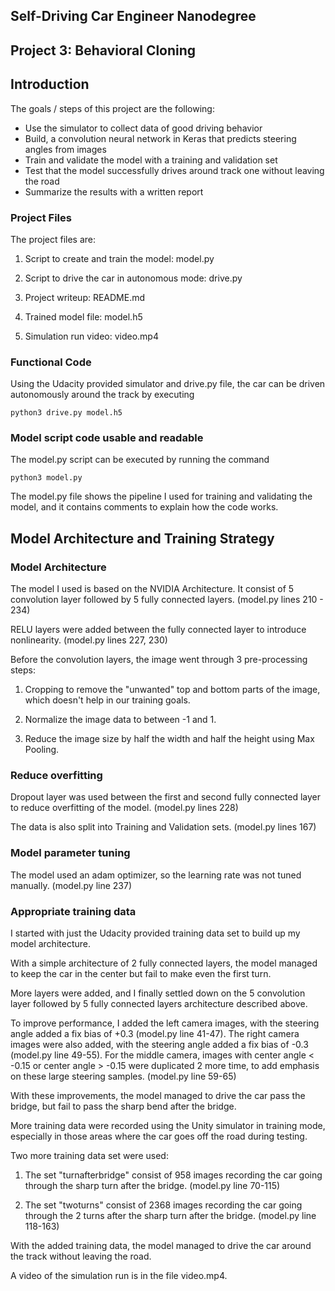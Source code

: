 ## Self-Driving Car Engineer Nanodegree

## Project 3: Behavioral Cloning

## Introduction

The goals / steps of this project are the following:
* Use the simulator to collect data of good driving behavior
* Build, a convolution neural network in Keras that predicts steering angles from images
* Train and validate the model with a training and validation set
* Test that the model successfully drives around track one without leaving the road
* Summarize the results with a written report

### Project Files

The project files are:

1. Script to create and train the model: model.py

2. Script to drive the car in autonomous mode: drive.py

3. Project writeup: README.md

4. Trained model file: model.h5

5. Simulation run video: video.mp4

### Functional Code

Using the Udacity provided simulator and drive.py file, the car can be driven autonomously around the track by executing

```
python3 drive.py model.h5
```

### Model script code usable and readable

The model.py script can be executed by running the command

```
python3 model.py
```

The model.py file shows the pipeline I used for training and validating the model, and it contains comments to explain how the code works.

## Model Architecture and Training Strategy

### Model Architecture

The model I used is based on the NVIDIA Architecture. It consist of 5 convolution layer followed by 5 fully connected layers. (model.py lines 210 - 234)

RELU layers were added between the fully connected layer to introduce nonlinearity. (model.py lines 227, 230)

Before the convolution layers, the image went through 3 pre-processing steps:

1. Cropping to remove the "unwanted" top and bottom parts of the image, which doesn't help in our training goals.

2. Normalize the image data to between -1 and 1.

3. Reduce the image size by half the width and half the height using Max Pooling.



### Reduce overfitting

Dropout layer was used between the first and second fully connected layer to reduce overfitting of the model. (model.py lines 228)

The data is also split into Training and Validation sets. (model.py lines 167)

### Model parameter tuning

The model used an adam optimizer, so the learning rate was not tuned manually. (model.py line 237)

### Appropriate training data

I started with just the Udacity provided training data set to build up my model architecture.

With a simple architecture of 2 fully connected layers, the model managed to keep the car in the center but fail to make even the first turn.

More layers were added, and I finally settled down on the 5 convolution layer followed by 5 fully connected layers architecture described above.

To improve performance, I added the left camera images, with the steering angle added a fix bias of +0.3 (model.py line 41-47). The right camera images were also added, with the steering angle added a fix bias of -0.3 (model.py line 49-55). For the middle camera, images with center angle < -0.15 or center angle > -0.15 were duplicated 2 more time, to add emphasis on these large steering samples. (model.py line 59-65)

With these improvements, the model managed to drive the car pass the bridge, but fail to pass the sharp bend after the bridge.

More training data were recorded using the Unity simulator in training mode, especially in those areas where the car goes off the road during testing.

Two more training data set were used:

1. The set "turnafterbridge" consist of 958 images recording the car going through the sharp turn after the bridge. (model.py line 70-115)

2. The set "twoturns" consist of 2368 images recording the car going through the 2 turns after the sharp turn after the bridge. (model.py line 118-163)

With the added training data, the model managed to drive the car around the track without leaving the road.

A video of the simulation run is in the file video.mp4.
